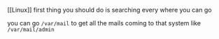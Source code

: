 [[Linux]]
first thing you should do is searching every where you can go




you can go `/var/mail` to get all the mails coming to that system like `/var/mail/admin`